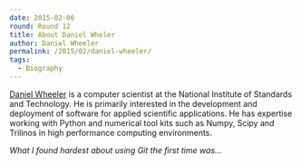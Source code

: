 ```yaml
---
date: 2015-02-06
round: Round 12
title: About Daniel Wheler
author: Daniel Wheeler
permalink: /2015/02/daniel-wheeler/
tags:
  - Biography
---
```

[Daniel Wheeler](http://wd15.github.io/about.html) is a computer
scientist at the National Institute of Standards and Technology. He is
primarily interested in the development and deployment of software for
applied scientific applications. He has expertise working with Python
and numerical tool kits such as Numpy, Scipy and Trilinos in high
performance computing environments.

*What I found hardest about using Git the first time was...*
